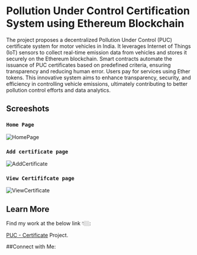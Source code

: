 # Pollution Under Control Certification System using Ethereum Blockchain

The project proposes a decentralized Pollution Under Control (PUC) certificate system for motor vehicles in India. It leverages Internet of Things (IoT) sensors to collect real-time emission data from vehicles and stores it securely on the Ethereum blockchain. Smart contracts automate the issuance of PUC certificates based on predefined criteria, ensuring transparency and reducing human error. Users pay for services using Ether tokens. This innovative system aims to enhance transparency, security, and efficiency in controlling vehicle emissions, ultimately contributing to better pollution control efforts and data analytics.

## Screeshots
### `Home Page`
![HomePage](https://github.com/nikil-sri-shen/puc-certification-ethereum/assets/97607577/7b81fd38-416c-4b86-8736-e90642556e97)

### `Add certificate page`
![AddCertificate](https://github.com/nikil-sri-shen/puc-certification-ethereum/assets/97607577/2297be42-9af5-4d29-a9e3-e3f0f502b890)

### `View Certififcate page`
![ViewCertificate](https://github.com/nikil-sri-shen/puc-certification-ethereum/assets/97607577/9202f232-5c59-41fd-9529-9831832fb873)

## Learn More

Find my work at the below link 👇🏼:

[PUC - Certificate](https://puc-certificate.netlify.app/) Project.

##Connect with Me:


